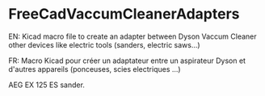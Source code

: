 # FreeCadVaccumCleanerAdapters

EN:
Kicad macro file to create an adapter between Dyson Vaccum Cleaner other devices like electric tools (sanders, electric saws...)


FR:
Macro Kicad pour créer un adaptateur entre un aspirateur Dyson et d'autres appareils (ponceuses, scies electriques ...)


AEG EX 125 ES sander.


